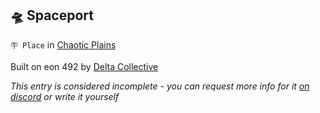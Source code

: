 ## 🛸 Spaceport

`🪧 Place` in [Chaotic Plains](<https://zeithalt.github.io/r/chaotic_plains.html>)

Built on eon 492 by [Delta Collective](<https://zeithalt.github.io/r/delta_collective.html>)

_This entry is considered incomplete - you can request more info for it [on discord](<https://discord.com/channels/562910943848169472/1173922660489633802>) or write it yourself_

<!---
keywords:  dc, chaotic plains
aliases: 
-->